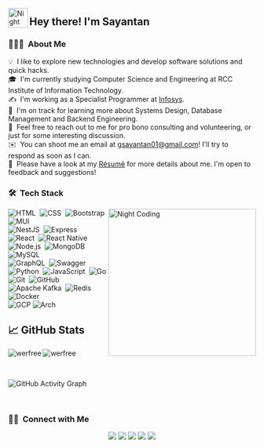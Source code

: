 &nbsp;

<img alt="Night Coding" src="https://media.giphy.com/media/hvRJCLFzcasrR4ia7z/giphy.gif" width='40' align="left"/><h2>Hey there! I'm Sayantan</h2>

<!-- ## 👋 &nbsp;Hey there! I'm Sayantan -->

### 👨🏻‍💻 &nbsp;About Me

💡 &nbsp;I like to explore new technologies and develop software solutions and quick hacks.\
🎓 &nbsp;I'm currently studying Computer Science and Engineering at RCC Institute of Information Technology.\
✍️ &nbsp;I'm working as a Specialist Programmer at [Infosys](https://www.infosys.com/).\
🌱 &nbsp;I'm on track for learning more about Systems Design, Database Management and Backend Engineering.\
💬 &nbsp;Feel free to reach out to me for pro bono consulting and volunteering, or just for some interesting discussion.\
✉️ &nbsp;You can shoot me an email at gsayantan01@gmail.com! I'll try to respond as soon as I can.\
📄 &nbsp;Please have a look at my [Résumé](https://drive.google.com/file/d/1CLlrQVeHAjmz8byOxJYXhHFBc1gUgizu/view?usp=drivesdk) for more details about me. I'm open to feedback and suggestions!

### 🛠 &nbsp;Tech Stack

<!-- <img alt="Night Coding" src="https://raw.githubusercontent.com/AVS1508/AVS1508/master/assets/Night-Coding.gif"  align="right"/> -->
<img alt="Night Coding" src="https://i.pinimg.com/originals/8b/35/fe/8b35fef55fba1a201c9c7a11d3ec3d64.gif" width="300" align="right"/>

![HTML](https://img.shields.io/badge/-HTML-05122A?style=flat&logo=HTML5)&nbsp;
![CSS](https://img.shields.io/badge/-CSS-05122A?style=flat&logo=CSS3&logoColor=1572B6)&nbsp;
![Bootstrap](https://img.shields.io/badge/-Bootstrap-05122A?style=flat&logo=bootstrap&logoColor=563D7C)
![MUI](https://img.shields.io/badge/-MUI-05122A?style=flat&logo=MUI&logoColor=563D7C)
<br />
![NestJS](https://img.shields.io/badge/-NestJS-05122A?style=flat&logo=nestjs&logoColor=red)&nbsp;
![Express](https://img.shields.io/badge/-Express-05122A?style=flat&logo=express)&nbsp;
![React](https://img.shields.io/badge/-React-05122A?style=flat&logo=react)&nbsp;
![React Native](https://img.shields.io/badge/-React%20Native-05122A?style=flat&logo=react)&nbsp;
<br />
![Node.js](https://img.shields.io/badge/-Node.js-05122A?style=flat&logo=node.js)&nbsp;
![MongoDB](https://img.shields.io/badge/-MongoDB-05122A?style=flat&logo=mongodb)&nbsp;
![MySQL](https://img.shields.io/badge/-MySQL-05122A?style=flat&logo=MySQL)&nbsp;
<br />
![GraphQL](https://img.shields.io/badge/-GraphQL-05122A?style=flat&logo=graphql&logoColor=red)&nbsp;
![Swagger](https://img.shields.io/badge/-Swagger-05122A?style=flat&logo=swagger)&nbsp;
<br />
![Python](https://img.shields.io/badge/-Python-05122A?style=flat&logo=python&logoColor=1572B6)&nbsp;
![JavaScript](https://img.shields.io/badge/-JavaScript-05122A?style=flat&logo=javascript)&nbsp;
![Go](https://img.shields.io/badge/Go-05122A?style=flat&logo=go&logoColor=1572B6)
<br />
![Git](https://img.shields.io/badge/-Git-05122A?style=flat&logo=git)&nbsp;
![GitHub](https://img.shields.io/badge/-GitHub-05122A?style=flat&logo=github)&nbsp;
<br />
![Apache Kafka](https://img.shields.io/badge/-Apache%20Kafka-05122A?style=flat&logo=apachekafka&logoColor=007ACC)&nbsp;
![Redis](https://img.shields.io/badge/-Redis-05122A?style=flat&logo=redis)&nbsp;
![Docker](https://img.shields.io/badge/-Docker-05122A?style=flat&logo=docker)
<br/>
![GCP](https://img.shields.io/badge/-GCP-05122A?style=flat&logo=google-cloud)
![Arch](https://img.shields.io/badge/-Arch-05122A?style=flat&logo=arch-linux)

## &#x1f4c8; GitHub Stats

<p align="left"><img align="left" src="https://github-readme-stats.vercel.app/api/top-langs?username=werfree&show_icons=true&locale=en&layout=compact&theme=radical" alt="werfree" /></p>

 <p><img align="center" src="https://github-readme-streak-stats.herokuapp.com/?user=werfree&theme=radical" alt="werfree" /></p>
 
 <br/>
 
![GitHub Activity Graph](https://activity-graph.herokuapp.com/graph?username=werfree&bg_color=000000&color=4fff67&line=4fff67&point=ffffff&area=true&hide_border=true)

<br/>

### 🤝🏻 &nbsp;Connect with Me

<p align="center">
<a href="https://werfree.github.io/"><img src="https://img.shields.io/badge/-werfree.github.io-3423A6?style=flat&logo=Google-Chrome&logoColor=white"/></a>
<a href="https://linkedin.com/in/werfree"><img src="https://img.shields.io/badge/-Sayantan%20Ghosh-0077B5?style=flat&logo=Linkedin&logoColor=white"/></a>
<a href="mailto:gsayantan01@gmail.com"><img src="https://img.shields.io/badge/-gsayantan01@gmail.com-D14836?style=flat&logo=Gmail&logoColor=white"/></a>
<a href="https://instagram.com/werfree_"><img src="https://img.shields.io/badge/-@werfree_-E4405F?style=flat&logo=Instagram&logoColor=white"/></a>
<a href="https://facebook.com/gsayantan01"><img src="https://img.shields.io/badge/-@gsayantan01-1877F2?style=flat&logo=Facebook&logoColor=white"/></a>
</p>

<!--
**werfree/werfree** is a ✨ _special_ ✨ repository because its `README.md` (this file) appears on your GitHub profile.

Here are some ideas to get you started:
- ### Hi there 👋
- 🔭 I’m currently working on ...
- 🌱 I’m currently learning ...
- 👯 I’m looking to collaborate on ...
- 🤔 I’m looking for help with ...
- 💬 Ask me about ...
- 📫 How to reach me: ...
- 😄 Pronouns: ...
- ⚡ Fun fact: ...
-->

